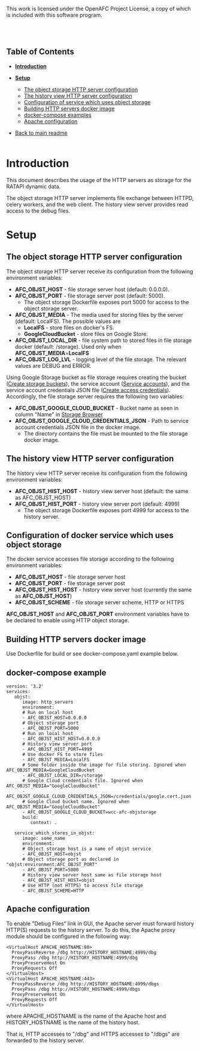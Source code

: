 This work is licensed under the OpenAFC Project License, a copy of which is included with this software program.

<br />
<br />

## Table of Contents
- [**Introduction**](#introduction)
- [**Setup**](#setup)
  - [The object storage HTTP server configuration](#the-object-storage-http-server-configuration)
  - [The history view HTTP server configuration](#the-history-view-http-server-configuration)
  - [Configuration of service which uses object storage](#configuration-of-docker-service-which-uses-object-storage)
  - [Building HTTP servers docker image](#building-http-servers-docker-image)
  - [docker-compose examples](#docker-compose-example)
  - [Apache configuration](#apache-configuration)

- [Back to main readme](/README.md)
<br /><br />

# **Introduction**

This document describes the usage of the HTTP servers as storage for the RATAPI dynamic data.

The object storage HTTP server implements file exchange between HTTPD, celery workers, and the web client.
The history view server provides read access to the debug files.

# **Setup**
## The object storage HTTP server configuration
The object storage HTTP server receive its configuration from the following environment variables:
- **AFC_OBJST_HOST** - file storage server host (default: 0.0.0.0).
- **AFC_OBJST_PORT** - file storage server post (default: 5000).
    - The object storage Dockerfile exposes port 5000 for access to the object storage server.
- **AFC_OBJST_MEDIA** - The media used for storing files by the server (default: LocalFS). The possible values are
    - **LocalFS** - store files on docker's FS.
    - **GoogleCloudBucket** - store files on Google Store.
- **AFC_OBJST_LOCAL_DIR** - file system path to stored files in file storage docker (default: /storage). Used only when **AFC_OBJST_MEDIA**=**LocalFS**
- **AFC_OBJST_LOG_LVL** - logging level of the file storage. The relevant values are DEBUG and ERROR.

Using Google Storage bucket as file storage requires creating the bucket ([Create storage buckets](https://cloud.google.com/storage/docs/creating-buckets)),
the service account ([Service accounts](https://cloud.google.com/iam/docs/service-accounts)),
and the service account credentials JSON file ([Create access credentials](https://developers.google.com/workspace/guides/create-credentials#service-account)).
Accordingly, the file storage server requires the following two variables:

- **AFC_OBJST_GOOGLE_CLOUD_BUCKET** - Bucket name as seen in column "Name" in [Storage Browser](https://console.cloud.google.com/storage/browser)
- **AFC_OBJST_GOOGLE_CLOUD_CREDENTIALS_JSON** - Path to service account credentials JSON file in the docker image.
    - The directory contains the file must be mounted to the file storage docker image.

## The history view HTTP server configuration
The history view HTTP server receive its configuration from the following environment variables:
- **AFC_OBJST_HIST_HOST** - history view server host (default: the same as AFC_OBJST_HOST)
- **AFC_OBJST_HIST_PORT** - history view server port (default: 4999)
    - The object storage Dockerfile exposes port 4999 for access to the history server.

## Configuration of docker service which uses object storage
The docker service accesses file storage according to the following environment variables:
- **AFC_OBJST_HOST** - file storage server host
- **AFC_OBJST_PORT** - file storage server post
- **AFC_OBJST_HIST_HOST** - history view server host (currently the same as **AFC_OBJST_HOST**)
- **AFC_OBJST_SCHEME** - file storage server scheme, HTTP or HTTPS

**AFC_OBJST_HOST** and **AFC_OBJST_PORT** environment variables have to be declared to enable using HTTP object storage.

## Building HTTP servers docker image
Use Dockerfile for build or see docker-compose.yaml example below.

## docker-compose example

```
version: '3.2'
services:
   objst:
      image: http_servers
      environment:
      # Run on local host
      - AFC_OBJST_HOST=0.0.0.0
      # Object storage port
      - AFC_OBJST_PORT=5000
      # Run on local host
      - AFC_OBJST_HIST_HOST=0.0.0.0
      # History view server port
      - AFC_OBJST_HIST_PORT=4999
      # Use docker FS to store files
      - AFC_OBJST_MEDIA=LocalFS
      # Some folder inside the image for file storing. Ignored when AFC_OBJST_MEDIA=GoogleCloudBucket
      - AFC_OBJST_LOCAL_DIR=/storage
      # Google Cloud credentials file. Ignored when AFC_OBJST_MEDIA="GoogleCloudBucket"
      - AFC_OBJST_GOOGLE_CLOUD_CREDENTIALS_JSON=/credentials/google.cert.json
      # Google Cloud bucket name. Ignored when AFC_OBJST_MEDIA="GoogleCloudBucket"
      - AFC_OBJST_GOOGLE_CLOUD_BUCKET=wcc-afc-objstorage
      build:
         context: .

   service_which_stores_in_objst:
      image: some_name
      environment:
      # Object storage host is a name of objst service
      - AFC_OBJST_HOST=objst
      # Object storage port as declared in "objst:environment:AFC_OBJST_PORT"
      - AFC_OBJST_PORT=5000
      # History view server host same as file storage host
      - AFC_OBJST_HIST_HOST=objst
      # Use HTTP (not HTTPS) to access file storage
      - AFC_OBJST_SCHEME=HTTP
```

## Apache configuration
To enable "Debug Files" link in GUI, the Apache server must forward history HTTP(S) requests to the history server.
To do this, the Apache proxy module should be configured in the following way:
```
<VirtualHost APACHE_HOSTNAME:80>
  ProxyPassReverse /dbg http://HISTORY_HOSTNAME:4999/dbg
  ProxyPass /dbg http://HISTORY_HOSTNAME:4999/dbg
  ProxyPreserveHost On
  ProxyRequests Off
</VirtualHost>
<VirtualHost APACHE_HOSTNAME:443>
  ProxyPassReverse /dbg http://HISTORY_HOSTNAME:4999/dbgs
  ProxyPass /dbg http://HISTORY_HOSTNAME:4999/dbgs
  ProxyPreserveHost On
  ProxyRequests Off
</VirtualHost>
```
where APACHE_HOSTNAME is the name of the Apache host and HISTORY_HOSTNAME is the name of the history host.

That is, HTTP accesses to "/dbg" and HTTPS accesses to "/dbgs" are forwarded to the history server.
